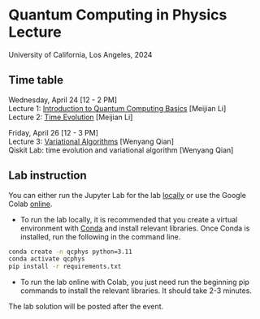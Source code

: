 # Quantum Computing in Physics Lecture 
University of California, Los Angeles, 2024

## Time table
Wednesday, April 24 [12 - 2 PM]   
Lecture 1: [Introduction to Quantum Computing Basics](https://github.com/wyqian1027/QCPHYS-UCLA/blob/main/Lecture1_QC_Basics.pdf) [Meijian Li]   
Lecture 2: [Time Evolution](https://github.com/wyqian1027/QCPHYS-UCLA/blob/main/Lecture_1_2_notes.pdf) [Meijian Li]

Friday, April 26 [12 - 3 PM]   
Lecture 3: [Variational Algorithms](https://github.com/wyqian1027/QCPHYS-UCLA/blob/main/Lecture3_Variational_Algorithm.pdf) [Wenyang Qian]   
Qiskit Lab: time evolution and variational algorithm [Wenyang Qian]

## Lab instruction
You can either run the Jupyter Lab for the lab [locally](https://github.com/wyqian1027/QCPHYS-UCLA/blob/main/Lab_UCLA_blank.ipynb) or use the Google Colab [online](https://colab.research.google.com/drive/1UOZMCh6Ug_MPlMB8jLM4ACck2wlUC5IC?usp=drive_link).   
* To run the lab locally, it is recommended that you create a virtual environment with [Conda](https://conda.io/projects/conda/en/latest/user-guide/tasks/manage-environments.html#creating-an-environment-with-commands) and install relevant libraries. Once Conda is installed, run the following in the command line.
```bash
conda create -n qcphys python=3.11
conda activate qcphys
pip install -r requirements.txt
```
* To run the lab online with Colab, you just need run the beginning pip commands to install the relevant libraries. It should take 2-3 minutes.

The lab solution will be posted after the event.
